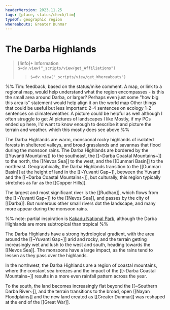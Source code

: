 ```yaml
---
headerVersion: 2023.11.25
tags: [place, status/check/tim]
typeOf: geographic region
whereabouts: Greater Dunmar
---
```

# The Darba Highlands
>[!info]+ Information  
> `$=dv.view("_scripts/view/get_Affiliations")`  
>> `$=dv.view("_scripts/view/get_Whereabouts")`

%% Tim: feedback, based on the status/mike comment. A map, or link to a regional map, would help understand what the region encompasses  - is this the small area around Darba, or larger? Perhaps even just some "how big this area is" statement would help align it on the world map 
Other things that could be useful but less important:
2-4  sentences on ecology 
1-2 sentences on climate/weather. 
A picture could be helpful as well although I often struggle to get AI pictures of landscapes I like
Mostly, if my PCs ended up here, I'd want to know enough to describe it and picture the terrain and weather. which this mostly does see above
%%

The Darba Highlands are warm, monsoonal rocky highlands of isolated forests in sheltered valleys, and broad grasslands and savannas that flood during the monsoon rains. The Darba Highlands are bordered by the [[Yuvanti Mountains]] to the southeast, the [[~Darba Coastal Mountains~]] to the north, the [[Nevos Sea]] to the west, and the [[Dunmari Basin]] to the northeast. Geographically, the Darba Highlands transition to the [[Dunmari Basin]] at the height of land in the [[~Yuvanti Gap~]], between the Yuvanti and the [[~Darba Coastal Mountains~]], but culturally, this region typically stretches as far as the [[Copper Hills]].

The largest and most significant river is the [[Rudhan]], which flows from the [[~Yuvanti Gap~]] to the [[Nevos Sea]], and passes by the city of [[Darba]]. But numerous other small rivers dot the landscape, and many more appear during the monsoon rains. 

%% note: partial inspiration is [Kakadu National Park](https://en.wikipedia.org/wiki/Kakadu_National_Park), although the Darba Highlands are more subtropical than tropical %%

The Darba Highlands have a strong hydrological gradient, with the area around the [[~Yuvanti Gap~]] arid and rocky, and the terrain getting increasingly wet and lush to the west and south, heading towards the [[Nevos Sea]]. The monsoons have a large impact, as the rains tend to lessen as they pass over the highlands.

In the northwest, the Darba Highlands are a region of coastal mountains, where the constant sea breezes and the impact of the [[~Darba Coastal Mountains~]] results in a more even rainfall pattern across the year. 

To the south, the land becomes increasingly flat beyond the [[~Southern Darba River~]], and the terrain transitions to the broad, open [[Nayan Floodplains]] and the new land created as [[Greater Dunmar]] was reshaped at the end of the [[Great War]]. 